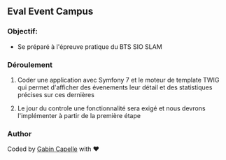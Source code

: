 ## Eval Event Campus

### Objectif:
  - Se préparé à l'épreuve pratique du BTS SIO SLAM

### Déroulement 
  1. Coder une application avec Symfony 7 et le moteur de template TWIG qui permet d'afficher des évenements leur détail et des statistiques précises sur ces dernières

  2. Le jour du controle une fonctionnalité sera exigé et nous devrons l'implémenter à partir de la première étape

### Author 
Coded by [Gabin Capelle](https://github.com/CapelleGab) with ❤️

